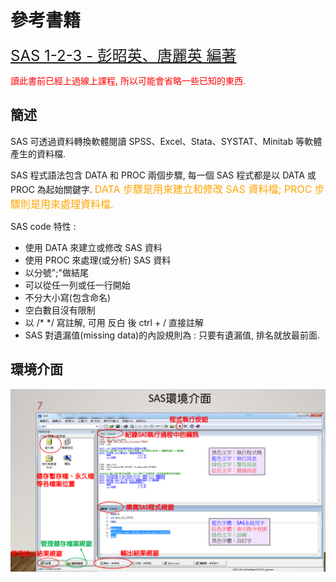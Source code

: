 <!-- markdownlint-disable MD033 -->
<!-- markdownlint-disable MD010 -->
<!-- markdownlint-disable MD037 -->

# 參考書籍

<font size = 5 >[SAS 1-2-3 - 彭昭英、唐麗英 編著](https://www.books.com.tw/products/0010910688)</font>

<font color = red>讀此書前已經上過線上課程, 所以可能會省略一些已知的東西.</font>

## 簡述

SAS 可透過資料轉換軟體閱讀 SPSS、Excel、Stata、SYSTAT、Minitab 等軟體產生的資料檔.

SAS 程式語法包含 DATA 和 PROC 兩個步驟, 每一個 SAS 程式都是以 DATA 或 PROC 為起始關鍵字. <font size = 3 color = orange>DATA 步驟是用來建立和修改 SAS 資料檔; PROC 步驟則是用來處理資料檔.</font>

SAS code 特性 :

* 使用 DATA 來建立或修改 SAS 資料
* 使用 PROC 來處理(或分析) SAS 資料
* 以分號";"做結尾
* 可以從任一列或任一行開始
* 不分大小寫(包含命名)
* 空白數目沒有限制
* 以 /* */ 寫註解, 可用 反白 後 ctrl + / 直接註解
* SAS 對遺漏值(missing data)的內設規則為 : 只要有遺漏值, 排名就放最前面.

## 環境介面

![SAS環境介面1](圖片\SAS環境介面1.PNG)
